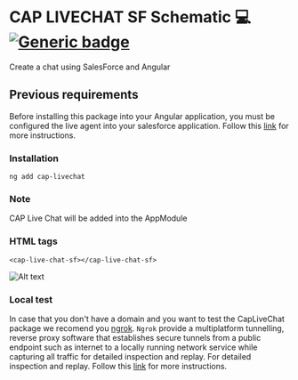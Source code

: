 # CAP LIVECHAT SF Schematic 💻 [![Generic badge](https://img.shields.io/badge/CAP-Active-<COLOR>.svg)](https://shields.io/) 

Create a chat using SalesForce and Angular  

## **Previous requirements**

Before installing this package into your Angular application, you must be configured the live agent into your salesforce application. Follow this [link](https://help.salesforce.com/articleView?id=snapins_chat_setup.htm&type=5) for more instructions.

### Installation

``` ng add cap-livechat ```

### **Note**
CAP Live Chat will be added into the AppModule

### **HTML tags**

`<cap-live-chat-sf></cap-live-chat-sf>` 

![Alt text](https://github.com/software-allies/cap-livechat/blob/development/assets/images/cap-livechat.png?raw=true "caplivechat")

### **Local test**

In case that you don't have a domain and you want to test the CapLiveChat package we recomend you [ngrok](https://ngrok.com/). ``Ngrok`` provide a multiplatform tunnelling, reverse proxy software that establishes secure tunnels from a public endpoint such as internet to a locally running network service while capturing all traffic for detailed inspection and replay. For detailed inspection and replay. Follow this [link](https://www.npmjs.com/package/ngrok) for more instructions.
